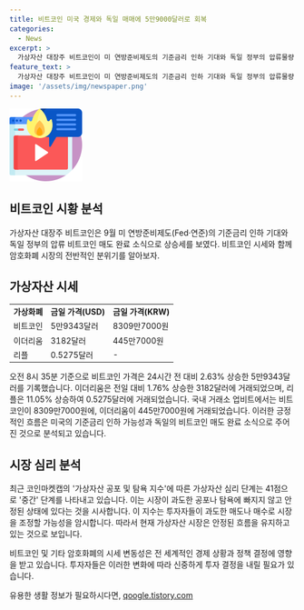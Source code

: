 ```yaml
---
title: 비트코인 미국 경제와 독일 매매에 5만9000달러로 회복
categories:
  - News
excerpt: >
  가상자산 대장주 비트코인이 미 연방준비제도의 기준금리 인하 기대와 독일 정부의 압류물량 매도로 5만9000달러대를 회복했다. 비트코인은 24시간 전 대비 2.63% 상승한 5만9343달러를 기록하며 반등했고, 알트코인과 가상자산 시세도 상승세를 보였다. 미국의 소비자물가지수(CPI) 상승률 둔화 소식에 따른 하락 후, 미 기준금리 인하 기대와 독일의 압류물량 매도 소식으로 시장이 안정을 되찾았으며, 가상자산 심리는 중간 수준을 나타냈다.
feature_text: >
  가상자산 대장주 비트코인이 미 연방준비제도의 기준금리 인하 기대와 독일 정부의 압류물량 매도로 5만9000달러대를 회복했다. 비트코인은 24시간 전 대비 2.63% 상승한 5만9343달러를 기록하며 반등했고, 알트코인과 가상자산 시세도 상승세를 보였다. 미국의 소비자물가지수(CPI) 상승률 둔화 소식에 따른 하락 후, 미 기준금리 인하 기대와 독일의 압류물량 매도 소식으로 시장이 안정을 되찾았으며, 가상자산 심리는 중간 수준을 나타냈다.
image: '/assets/img/newspaper.png'
---
```


<p><img src="/assets/img/news.png" alt="rentncar 속보" /></p>

<h2>비트코인 시황 분석</h2>

<p data-ke-size="size16">가상자산 대장주 비트코인은 9월 미 연방준비제도(Fed·연준)의 기준금리 인하 기대와 독일 정부의 압류 비트코인 매도 완료 소식으로 상승세를 보였다. 비트코인 시세와 함께 암호화폐 시장의 전반적인 분위기를 알아보자.</p>

<h2 data-ke-size="size26">가상자산 시세</h2>

<table>
  <tr>
    <td><b>가상화폐</b></td>
    <td><b>금일 가격(USD)</b></td>
    <td><b>금일 가격(KRW)</b></td>
  </tr>
  <tr>
    <td>비트코인</td>
    <td>5만9343달러</td>
    <td>8309만7000원</td>
  </tr>
  <tr>
    <td>이더리움</td>
    <td>3182달러</td>
    <td>445만7000원</td>
  </tr>
  <tr>
    <td>리플</td>
    <td>0.5275달러</td>
    <td>-</td>
  </tr>
</table>

<p data-ke-size="size16">오전 8시 35분 기준으로 비트코인 가격은 24시간 전 대비 2.63% 상승한 5만9343달러를 기록했습니다. 이더리움은 전일 대비 1.76% 상승한 3182달러에 거래되었으며, 리플은 11.05% 상승하여 0.5275달러에 거래되었습니다. 국내 거래소 업비트에서는 비트코인이 8309만7000원에, 이더리움이 445만7000원에 거래되었습니다. 이러한 긍정적인 흐름은 미국의 기준금리 인하 가능성과 독일의 비트코인 매도 완료 소식으로 주어진 것으로 분석되고 있습니다.</p>

<h2 data-ke-size="size26">시장 심리 분석</h2>

<p data-ke-size="size16">최근 코인마켓캡의 '가상자산 공포 및 탐욕 지수'에 따른 가상자산 심리 단계는 41점으로 '중간' 단계를 나타내고 있습니다. 이는 시장이 과도한 공포나 탐욕에 빠지지 않고 안정된 상태에 있다는 것을 시사합니다. 이 지수는 투자자들이 과도한 매도나 매수로 시장을 조정할 가능성을 암시합니다. 따라서 현재 가상자산 시장은 안정된 흐름을 유지하고 있는 것으로 보입니다.</p>

<p data-ke-size="size16">비트코인 및 기타 암호화폐의 시세 변동성은 전 세계적인 경제 상황과 정책 결정에 영향을 받고 있습니다. 투자자들은 이러한 변화에 따라 신중하게 투자 결정을 내릴 필요가 있습니다.</p>
유용한 생활 정보가 필요하시다면, <a href="https://qoogle.tistory.com" rel="dofollow">qoogle.tistory.com</a>


